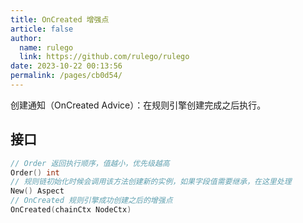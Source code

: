 ```yaml
---
title: OnCreated 增强点
article: false
author: 
  name: rulego
  link: https://github.com/rulego/rulego
date: 2023-10-22 00:13:56
permalink: /pages/cb0d54/
---
```


创建通知（OnCreated Advice）：在规则引擎创建完成之后执行。

## 接口

```go
// Order 返回执行顺序，值越小，优先级越高
Order() int
// 规则链初始化时候会调用该方法创建新的实例，如果字段值需要继承，在这里处理
New() Aspect
// OnCreated 规则引擎成功创建之后的增强点
OnCreated(chainCtx NodeCtx)
```
